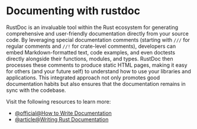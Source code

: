 # Documenting with rustdoc

RustDoc is an invaluable tool within the Rust ecosystem for generating comprehensive and user-friendly documentation directly from your source code. By leveraging special documentation comments (starting with `///` for regular comments and `//!` for crate-level comments), developers can embed Markdown-formatted text, code examples, and even doctests directly alongside their functions, modules, and types. RustDoc then processes these comments to produce static HTML pages, making it easy for others (and your future self) to understand how to use your libraries and applications. This integrated approach not only promotes good documentation habits but also ensures that the documentation remains in sync with the codebase.

Visit the following resources to learn more:

- [@official@How to Write Documentation](https://doc.rust-lang.org/rustdoc/how-to-write-documentation.html)
- [@article@Writing Rust Documentation](https://dev.to/gritmax/writing-rust-documentation-5hn5)
